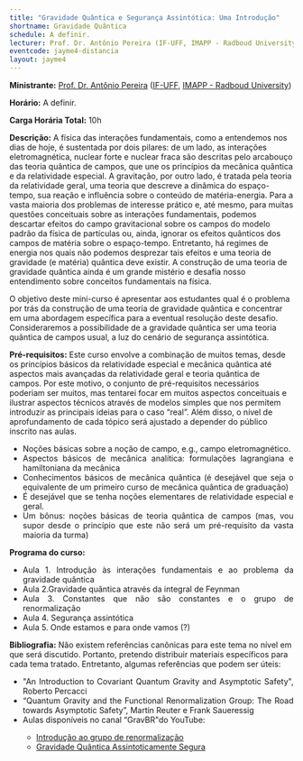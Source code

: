 ```yaml
---
title: "Gravidade Quântica e Segurança Assintótica: Uma Introdução"
shortname: Gravidade Quântica
schedule: A definir.
lecturer: Prof. Dr. Antônio Pereira (IF-UFF, IMAPP - Radboud University)
eventcode: jayme4-distancia
layout: jayme4
---
```


**Ministrante:** [Prof. Dr. Antônio Pereira]() ([IF-UFF](), [IMAPP - Radboud University]())

**Horário:** A definir.

**Carga Horária Total:** 10h

**Descrição:** A física das interações fundamentais,
como a entendemos nos dias de hoje, é
sustentada por dois pilares: de um lado, as
interações eletromagnética, nuclear forte e nuclear
fraca são descritas pelo arcabouço das teoria
quântica de campos, que une os princípios da
mecânica quântica e da relatividade especial. A
gravitação, por outro lado, é tratada pela teoria da
relatividade geral, uma teoria que descreve a
dinâmica do espaço-tempo, sua reação e
influência sobre o conteúdo de matéria-energia.
Para a vasta maioria dos problemas de interesse
prático e, até mesmo, para muitas questões
conceituais sobre as interações fundamentais,
podemos descartar efeitos do campo gravitacional
sobre os campos do modelo padrão da física de
partículas ou, ainda, ignorar os efeitos quânticos
dos campos de matéria sobre o espaço-tempo.
Entretanto, há regimes de energia nos quais não
podemos desprezar tais efeitos e uma teoria de
gravidade (e matéria) quântica deve existir. A
construção de uma teoria de gravidade quântica
ainda é um grande mistério e desafia nosso
entendimento sobre conceitos fundamentais na
física.

O objetivo deste mini-curso é apresentar
aos estudantes qual é o problema por trás da
construção de uma teoria de gravidade quântica e
concentrar em uma abordagem específica para a
eventual resolução deste desafio. Consideraremos
a possibilidade de a gravidade quântica ser uma
teoria quântica de campos usual, a luz do cenário
de segurança assintótica.

**Pré-requisitos:** Este curso envolve a combinação de
muitos temas, desde os princípios básicos da
relatividade especial e mecânica quântica até
aspectos mais avançadas da relatividade geral e
teoria quântica de campos. Por este motivo, o
conjunto de pré-requisitos necessários poderiam
ser muitos, mas tentarei focar em muitos aspectos
conceituais e ilustrar aspectos técnicos através de
modelos simples que nos permitem introduzir as
principais ideias para o caso “real”. Além disso, o
nível de aprofundamento de cada tópico será
ajustado a depender do público inscrito nas aulas.

<div style="text-align: justify">
 <ul>
  <li>Noções básicas sobre a noção de campo, e.g.,
campo eletromagnético.</li>
  <li>Aspectos básicos de mecânica analítica:
formulações lagrangiana e hamiltoniana da
mecânica</li>
  
  <li>Conhecimentos básicos de mecânica quântica
(é desejável que seja o equivalente de um
primeiro curso de mecânica quântica de
graduação)</li>
  <li>É desejável que se tenha noções elementares
de relatividade especial e geral. </li>
  <li>Um bônus: noções básicas de teoria quântica
de campos (mas, vou supor desde o princípio
que este não será um pré-requisito da vasta
maioria da turma) </li>
 </ul>
</div>

**Programa do curso:**

<div style="text-align: justify">
 <ul>
  <li>Aula 1. Introdução às interações fundamentais e ao
problema da gravidade quântica </li>
  <li>Aula 2.Gravidade quântica através da integral de
Feynman </li>
  
  <li>Aula 3. Constantes que não são constantes e o
grupo de renormalização</li>
  <li>Aula 4. Segurança assintótica </li>
  <li>Aula 5. Onde estamos e para onde vamos (?) </li>
 </ul>
</div>

**Bibliografia:** Não existem referências canônicas para
este tema no nível em que será discutido.
Portanto, pretendo distribuir materiais específicos
para cada tema tratado. Entretanto, algumas
referências que podem ser úteis:



<div style="text-align: justify">
 <ul>
  <li> "An Introduction to Covariant Quantum Gravity
and Asymptotic Safety", Roberto Percacci </li>
   <li>“Quantum Gravity and the Functional
Renormalization Group: The Road towards
Asymptotic Safety”, Martin Reuter e Frank
Saueressig</li>
   <li> Aulas disponíveis no canal “GravBR"do
YouTube: </li>
   <ul>
     <li>  <a href="https://www.youtube.com/playlist?list=PLdMypOmT56qYa7LWbUZ43Lu2leW9EWP1z">Introdução ao grupo de renormalização</a></li>
     <li> <a href="https://www.youtube.com/playlist?list=PLdMypOmT56qZyQiuUTdnDnvlqhBnzGykR">Gravidade Quântica Assintoticamente Segura</a></li> </li>
    </ul>
 </ul>
</div>

